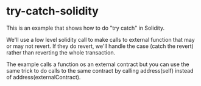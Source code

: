 # try-catch-solidity

This is an example that shows how to do "try catch" in Solidity.

We'll use a low level solidity call to make calls to external function that may or may not revert. If they do revert, we'll handle the case (catch the revert) rather than reverting the whole transaction.

The example calls a function os an external contract but you can use the same trick to do calls to the same contract by calling address(self) instead of address(externalContract).
